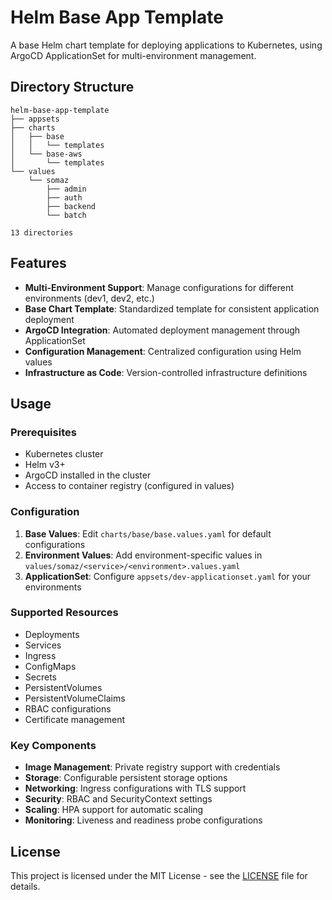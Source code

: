 # Helm Base App Template

A base Helm chart template for deploying applications to Kubernetes, using ArgoCD ApplicationSet for multi-environment management.

## Directory Structure

```
helm-base-app-template
├── appsets
├── charts
│   ├── base
│   │   └── templates
│   └── base-aws
│       └── templates
└── values
    └── somaz
        ├── admin
        ├── auth
        ├── backend
        └── batch

13 directories
```

## Features

- **Multi-Environment Support**: Manage configurations for different environments (dev1, dev2, etc.)
- **Base Chart Template**: Standardized template for consistent application deployment
- **ArgoCD Integration**: Automated deployment management through ApplicationSet
- **Configuration Management**: Centralized configuration using Helm values
- **Infrastructure as Code**: Version-controlled infrastructure definitions

## Usage

### Prerequisites

- Kubernetes cluster
- Helm v3+
- ArgoCD installed in the cluster
- Access to container registry (configured in values)

### Configuration

1. **Base Values**: Edit `charts/base/base.values.yaml` for default configurations
2. **Environment Values**: Add environment-specific values in `values/somaz/<service>/<environment>.values.yaml`
3. **ApplicationSet**: Configure `appsets/dev-applicationset.yaml` for your environments

### Supported Resources

- Deployments
- Services
- Ingress
- ConfigMaps
- Secrets
- PersistentVolumes
- PersistentVolumeClaims
- RBAC configurations
- Certificate management

### Key Components

- **Image Management**: Private registry support with credentials
- **Storage**: Configurable persistent storage options
- **Networking**: Ingress configurations with TLS support
- **Security**: RBAC and SecurityContext settings
- **Scaling**: HPA support for automatic scaling
- **Monitoring**: Liveness and readiness probe configurations

## License

This project is licensed under the MIT License - see the [LICENSE](LICENSE) file for details.

